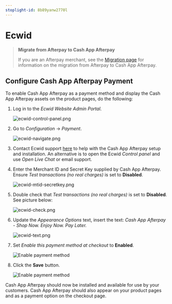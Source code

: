 ```yaml
---
stoplight-id: 8b89yanw2770l
---
```


# Ecwid

<!-- theme: info -->
>**Migrate from Afterpay to Cash App Afterpay**
> 
> If you are an Afterpay merchant, see the [Migration page](../MIGRATION/ecwid-migration.md) for information on the migration from Afterpay to Cash App Afterpay.

## Configure Cash App Afterpay Payment

To enable Cash App Afterpay as a payment method and display the Cash App Afterpay assets on the product pages, do the following:

1. Log in to the *Ecwid Website Admin Portal*.

    ![ecwid-control-panel.png](../../assets/images/ecwid-control-panel.png)

2. Go to *Configuration* -> *Payment*.

    ![ecwid-navigate.png](../../assets/images/ecwid-navigate.png)

3. Contact Ecwid support [here](https://support.ecwid.com/hc/en-us/requests/new) to help with the Cash App Afterpay setup and installation. An alternative is to open the Ecwid *Control panel* and use *Open Live Chat* or email support. 

4. Enter the Merchant ID and Secret Key supplied by Cash App Afterpay. Ensure *Test transactions (no real charges)* is set to **Disabled**.

    ![ecwid-mtid-secretkey.png](../../assets/images/ecwid-mtid-secretkey.png)

5. Double check that *Test transactions (no real charges)* is set to **Disabled**. See picture below:

    ![ecwid-check.png](../../assets/images/ecwid-check.png)

6. Update the *Appearance Options* text, insert the text: *Cash App Afterpay - Shop Now. Enjoy Now. Pay Later.*

    ![ecwid-text.png](../../assets/images/ecwid-text.png)

7. Set *Enable this payment method at checkout* to **Enabled**.

    ![Enable payment method](../../assets/images/Ecwid_Control_Panel.png)

8. Click the **Save** button.

    ![Enable payment method](../../assets/images/Ecwid_Save.png)

Cash App Afterpay should now be installed and available for use by your customers. Cash App Afterpay should also appear on your product pages and as a payment option on the checkout page.